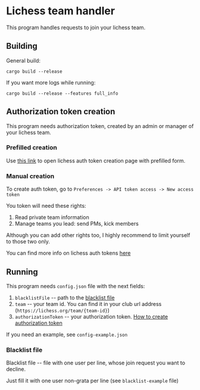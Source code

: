 # Lichess team handler

This program handles requests to join your lichess team.

## Building

General build:

`cargo build --release`

If you want more logs while running:

`cargo build --release --features full_info`

## Authorization token creation

This program needs authorization token, created by an admin or manager of your lichess team.

### Prefilled creation
Use [this link](https://lichess.org/account/oauth/token/create?scopes[]=team:read&scopes[]=team:lead&description=Team+handler+token) to open lichess auth token creation page with prefilled form.

### Manual creation
To create auth token, go to `Preferences -> API token access -> New access token`

You token will need these rights:
1. Read private team information
2. Manage teams you lead: send PMs, kick members

Although you can add other rights too, I highly recommend to limit yourself to those two only.

You can find more info on lichess auth tokens [here](https://lichess.org/api#section/Introduction/Authentication)

## Running

This program needs `config.json` file with the next fields:

1. `blacklistFile` -- path to the [blacklist file](#blacklist-file)
2. `team` -- your team id. You can find it in your club url address (`https://lichess.org/team/{team-id}`)
3. `authorizationToken` -- your authorization token. [How to create authorization token](#authorization-token-creation)

If you need an example, see `config-example.json`

### Blacklist file
Blacklist file -- file with one user per line, whose join request you want to decline.

Just fill it with one user non-grata per line (see `blacklist-example` file) 